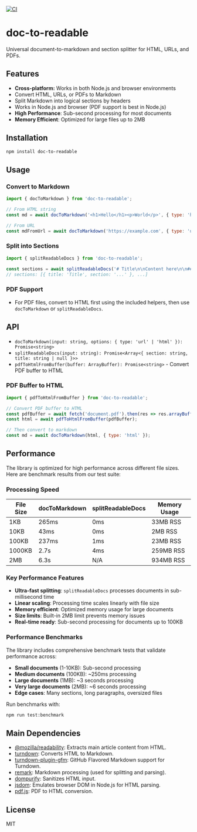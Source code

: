 [![CI](https://github.com/ilyashusterman/doc-to-readable/actions/workflows/node.js.yml/badge.svg)](https://github.com/ilyashusterman/doc-to-readable/actions)

# doc-to-readable

Universal document-to-markdown and section splitter for HTML, URLs, and PDFs.

## Features
- **Cross-platform:** Works in both Node.js and browser environments
- Convert HTML, URLs, or PDFs to Markdown
- Split Markdown into logical sections by headers
- Works in Node.js and browser (PDF support is best in Node.js)
- **High Performance**: Sub-second processing for most documents
- **Memory Efficient**: Optimized for large files up to 2MB

## Installation
```sh
npm install doc-to-readable
```

## Usage

### Convert to Markdown
```js
import { docToMarkdown } from 'doc-to-readable';

// From HTML string
const md = await docToMarkdown('<h1>Hello</h1><p>World</p>', { type: 'html' });

// From URL
const mdFromUrl = await docToMarkdown('https://example.com', { type: 'url' });
```


### Split into Sections
```js
import { splitReadableDocs } from 'doc-to-readable';

const sections = await splitReadableDocs('# Title\n\nContent here\n\n## Subtitle\n\nMore content');
// sections: [{ title: 'Title', section: '...' }, ...]
```

### PDF Support
- For PDF files, convert to HTML first using the included helpers, then use `docToMarkdown` or `splitReadableDocs`.

## API
- `docToMarkdown(input: string, options: { type: 'url' | 'html' }): Promise<string>`
- `splitReadableDocs(input: string): Promise<Array<{ section: string, title: string | null }>>`
- `pdfToHtmlFromBuffer(buffer: ArrayBuffer): Promise<string>` - Convert PDF buffer to HTML

### PDF Buffer to HTML
```js
import { pdfToHtmlFromBuffer } from 'doc-to-readable';

// Convert PDF buffer to HTML
const pdfBuffer = await fetch('document.pdf').then(res => res.arrayBuffer());
const html = await pdfToHtmlFromBuffer(pdfBuffer);

// Then convert to markdown
const md = await docToMarkdown(html, { type: 'html' });
```

## Performance

The library is optimized for high performance across different file sizes. Here are benchmark results from our test suite:

### Processing Speed

| File Size | docToMarkdown | splitReadableDocs | Memory Usage |
|-----------|---------------|-------------------|--------------|
| 1KB       | 265ms         | 0ms               | 33MB RSS     |
| 10KB      | 43ms          | 0ms               | 2MB RSS      |
| 100KB     | 237ms         | 1ms               | 23MB RSS     |
| 1000KB    | 2.7s          | 4ms               | 259MB RSS    |
| 2MB       | 6.3s          | N/A               | 934MB RSS    |

### Key Performance Features

- **Ultra-fast splitting**: `splitReadableDocs` processes documents in sub-millisecond time
- **Linear scaling**: Processing time scales linearly with file size
- **Memory efficient**: Optimized memory usage for large documents
- **Size limits**: Built-in 2MB limit prevents memory issues
- **Real-time ready**: Sub-second processing for documents up to 100KB

### Performance Benchmarks

The library includes comprehensive benchmark tests that validate performance across:
- **Small documents** (1-10KB): Sub-second processing
- **Medium documents** (100KB): ~250ms processing
- **Large documents** (1MB): ~3 seconds processing
- **Very large documents** (2MB): ~6 seconds processing
- **Edge cases**: Many sections, long paragraphs, oversized files

Run benchmarks with:
```sh
npm run test:benchmark
```

## Main Dependencies
- [@mozilla/readability](https://github.com/mozilla/readability): Extracts main article content from HTML.
- [turndown](https://github.com/mixmark-io/turndown): Converts HTML to Markdown.
- [turndown-plugin-gfm](https://github.com/domchristie/turndown-plugin-gfm): GitHub Flavored Markdown support for Turndown.
- [remark](https://github.com/remarkjs/remark): Markdown processing (used for splitting and parsing).
- [dompurify](https://github.com/cure53/DOMPurify): Sanitizes HTML input.
- [jsdom](https://github.com/jsdom/jsdom): Emulates browser DOM in Node.js for HTML parsing.
- [pdf.js](https://github.com/mozilla/pdf.js): PDF to HTML conversion.

## License
MIT 